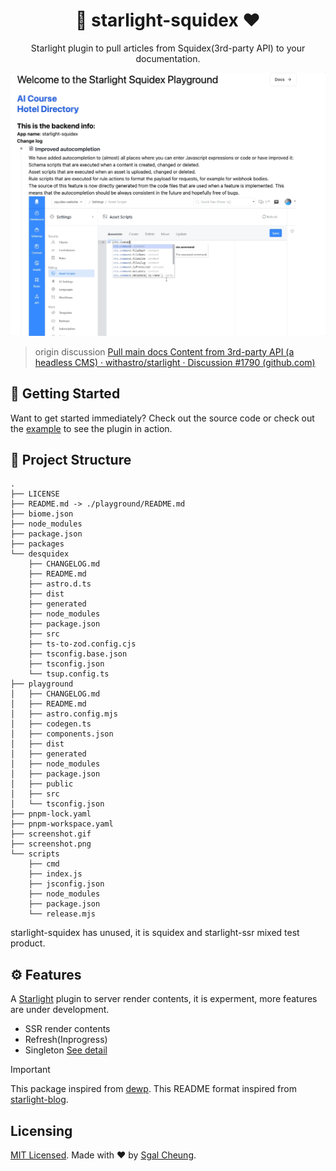 <div align="center">
  <h1>💜 starlight-squidex ❤️</h1>
  <p>Starlight plugin to pull articles from Squidex(3rd-party API) to your documentation.</p>
  <p>
    <a href="/screenshot.gif" title="Screenshot of starlight-squidex">
      <img alt="Screenshot of starlight-squidex" src="/screenshot.gif" width="520" />
    </a>
  </p>
</div>

> origin discussion [Pull main docs Content from 3rd-party API (a headless CMS) · withastro/starlight · Discussion #1790 (github.com)](https://github.com/withastro/starlight/discussions/1790)

## 🌠 Getting Started

Want to get started immediately? Check out the source code or check out the [example](https://starlight-squidex.netlify.app) to see the plugin in action.

## 🚀 Project Structure

```test
.
├── LICENSE
├── README.md -> ./playground/README.md
├── biome.json
├── node_modules
├── package.json
├── packages
└── desquidex
    ├── CHANGELOG.md
    ├── README.md
    ├── astro.d.ts
    ├── dist
    ├── generated
    ├── node_modules
    ├── package.json
    ├── src
    ├── ts-to-zod.config.cjs
    ├── tsconfig.base.json
    ├── tsconfig.json
    └── tsup.config.ts
├── playground
│   ├── CHANGELOG.md
│   ├── README.md
│   ├── astro.config.mjs
│   ├── codegen.ts
│   ├── components.json
│   ├── dist
│   ├── generated
│   ├── node_modules
│   ├── package.json
│   ├── public
│   ├── src
│   └── tsconfig.json
├── pnpm-lock.yaml
├── pnpm-workspace.yaml
├── screenshot.gif
├── screenshot.png
└── scripts
    ├── cmd
    ├── index.js
    ├── jsconfig.json
    ├── node_modules
    ├── package.json
    └── release.mjs
```

starlight-squidex has unused, it is squidex and starlight-ssr mixed test product.

## ⚙️ Features

A [Starlight](https://starlight.astro.build) plugin to server render contents, it is experment, more features are under development.


- SSR render contents
- Refresh(Inprogress)
- Singleton
[See detail](https://starlight-squidex.netlify.app/docs)

> [!IMPORTANT]
> This package inspired from [dewp](https://github.com/delucis/dewp).
> This README format inspired from [starlight-blog](https://github.com/HiDeoo/starlight-blog/blob/main/packages/starlight-blog/README.md).

## Licensing

[MIT Licensed](./LICENSE). Made with ❤️ by [Sgal Cheung](https://github.com/sgalcheung).
